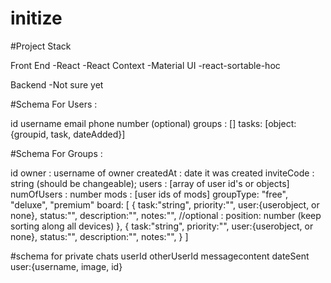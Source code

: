 # initize

#Project Stack

Front End
-React
-React Context
-Material UI
-react-sortable-hoc

Backend
-Not sure yet

#Schema For Users : 

id
username
email
phone number (optional)
groups : []
tasks: [object:{groupid, task, dateAdded}]

#Schema For Groups :

id
owner : username of owner
createdAt : date it was created
inviteCode : string (should be changeable);
users : [array of user id's or objects]
numOfUsers : number
mods : [user ids of mods]
groupType: "free", "deluxe", "premium"
board: [
    {
        task:"string",
        priority:"",
        user:{userobject, or none},
        status:"",
        description:"",
        notes:"",
        //optional :
        position: number (keep sorting along all devices)
    },
    {
        task:"string",
        priority:"",
        user:{userobject, or none},
        status:"",
        description:"",
        notes:"",
    }
]

#schema for private chats
userId
    otherUserId
        messagecontent
        dateSent
        user:{username, image, id}
